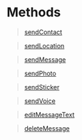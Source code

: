 # Methods

>[sendContact](/sendContact)

>[sendLocation](https://github.com/HumanZ-project/Telegram-php-bot/blob/methods/sendLocation)

>[sendMessage](https://github.com/HumanZ-project/Telegram-php-bot/blob/methods/sendMessage)

>[sendPhoto](https://github.com/HumanZ-project/Telegram-php-bot/blob/methods/sendPhoto)

>[sendSticker](https://github.com/HumanZ-project/Telegram-php-bot/blob/methods/sendSticker)

>[sendVoice](https://github.com/HumanZ-project/Telegram-php-bot/blob/methods/sendVoice)

>[editMessageText](https://github.com/HumanZ-project/Telegram-php-bot/blob/methods/editMessageText)

>[deleteMessage](https://github.com/HumanZ-project/Telegram-php-bot/blob/methods/deletemessage)
